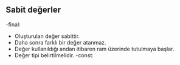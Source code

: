 ## Sabit değerler
-final: 
- Oluşturulan değer sabittir.
- Daha sonra farklı bir değer atanmaz.
- Değer kullanıldığı andan itibaren ram üzerinde tutulmaya başlar.
- Değer tipi belirtilmelidir.
-const: